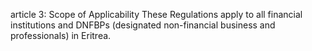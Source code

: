 article 3: Scope of Applicability
These Regulations apply to all financial institutions and DNFBPs (designated non-financial business and professionals) in Eritrea.
<ul>
</ul>